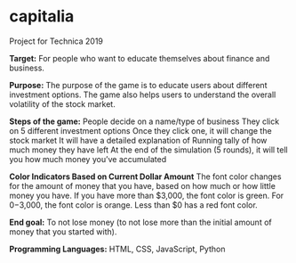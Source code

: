 # capitalia
Project for Technica 2019

**Target:** 
For people who want to educate themselves about finance and business. 

**Purpose:** 
The purpose of the game is to educate users about different investment options. The game also helps users to understand the overall volatility of the stock market.

**Steps of the game:**
People decide on a name/type of business
They click on 5 different investment options
Once they click one, it will change the stock market
It will have a detailed explanation of 
Running tally of how much money they have left
At the end of the simulation (5 rounds), it will tell you how much money you’ve accumulated

**Color Indicators Based on Current Dollar Amount**
The font color changes for the amount of money that you have, based on how much or how little money you have.
If you have more than $3,000, the font color is green.
For $0-$3,000, the font color is orange. 
Less than $0 has a red font color.

**End goal:** 
To not lose money (to not lose more than the initial amount of money that you started with).

**Programming Languages:** 
HTML, CSS, JavaScript, Python

